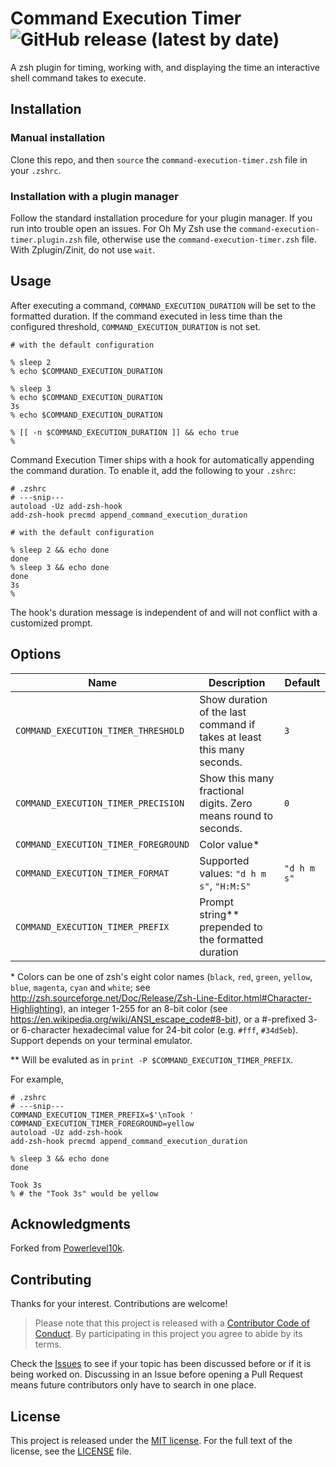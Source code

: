 # Command Execution Timer ![GitHub release (latest by date)](https://img.shields.io/github/v/release/olets/command-execution-timer)

A zsh plugin for timing, working with, and displaying the time an interactive shell command takes to execute.

## Installation

### Manual installation

Clone this repo, and then `source` the `command-execution-timer.zsh` file in your `.zshrc`.

### Installation with a plugin manager

Follow the standard installation procedure for your plugin manager. If you run into trouble open an issues. For Oh My Zsh use the `command-execution-timer.plugin.zsh` file, otherwise use the `command-execution-timer.zsh` file. With Zplugin/Zinit, do not use `wait`.

## Usage

After executing a command, `COMMAND_EXECUTION_DURATION` will be set to the formatted duration. If the command executed in less time than the configured threshold, `COMMAND_EXECUTION_DURATION` is not set.

```shell
# with the default configuration

% sleep 2
% echo $COMMAND_EXECUTION_DURATION

% sleep 3
% echo $COMMAND_EXECUTION_DURATION
3s
% echo $COMMAND_EXECUTION_DURATION

% [[ -n $COMMAND_EXECUTION_DURATION ]] && echo true
%
```

Command Execution Timer ships with a hook for automatically appending the command duration. To enable it, add the following to your `.zshrc`:

```shell
# .zshrc
# ---snip---
autoload -Uz add-zsh-hook
add-zsh-hook precmd append_command_execution_duration
```

```shell
# with the default configuration

% sleep 2 && echo done
done
% sleep 3 && echo done
done
3s
%
```

The hook's duration message is independent of and will not conflict with a customized prompt.

## Options

Name | Description | Default
---|---|---
`COMMAND_EXECUTION_TIMER_THRESHOLD` | Show duration of the last command if takes at least this many seconds. | `3`
`COMMAND_EXECUTION_TIMER_PRECISION` | Show this many fractional digits. Zero means round to seconds. | `0`
`COMMAND_EXECUTION_TIMER_FOREGROUND` | Color value* |
`COMMAND_EXECUTION_TIMER_FORMAT` | Supported values: `"d h m s"`, `"H:M:S"` | `"d h m s"`
`COMMAND_EXECUTION_TIMER_PREFIX` | Prompt string** prepended to the formatted duration |

\* Colors can be one of zsh's eight color names (`black`, `red`, `green`, `yellow`, `blue`, `magenta`, `cyan` and `white`; see http://zsh.sourceforge.net/Doc/Release/Zsh-Line-Editor.html#Character-Highlighting), an integer 1-255 for an 8-bit color (see https://en.wikipedia.org/wiki/ANSI_escape_code#8-bit), or a #-prefixed 3- or 6-character hexadecimal value for 24-bit color (e.g. `#fff`, `#34d5eb`). Support depends on your terminal emulator.

\** Will be evaluted as in `print -P $COMMAND_EXECUTION_TIMER_PREFIX`.

For example,

```shell
# .zshrc
# ---snip---
COMMAND_EXECUTION_TIMER_PREFIX=$'\nTook '
COMMAND_EXECUTION_TIMER_FOREGROUND=yellow
autoload -Uz add-zsh-hook
add-zsh-hook precmd append_command_execution_duration
```

```shell
% sleep 3 && echo done
done

Took 3s
% # the "Took 3s" would be yellow
```

## Acknowledgments

Forked from [Powerlevel10k](https://github.com/romkatv/powerlevel10k).

## Contributing

Thanks for your interest. Contributions are welcome!

> Please note that this project is released with a [Contributor Code of Conduct](CODE_OF_CONDUCT.md). By participating in this project you agree to abide by its terms.

Check the [Issues](https://github.com/olets/git-prompt-kit/issues) to see if your topic has been discussed before or if it is being worked on. Discussing in an Issue before opening a Pull Request means future contributors only have to search in one place.

## License

This project is released under the [MIT license](http://opensource.org/licenses/MIT).
For the full text of the license, see the [LICENSE](LICENSE) file.
